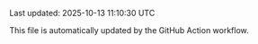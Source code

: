 Last updated: 2025-10-13 11:10:30 UTC

This file is automatically updated by the GitHub Action workflow.
